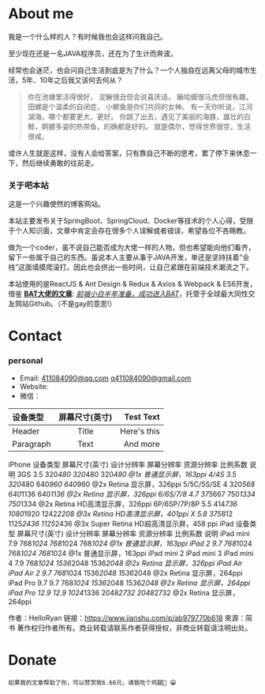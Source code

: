 # About me  
我是一个什么样的人？有时候我也会这样问我自己。 
    
至少现在还是一名JAVA程序员，还在为了生计而奔波。 

经常也会迷茫，也会问自己生活到底是为了什么？一个人独自在远离父母的城市生活，5年、10年之后我又该何去何从？

> 你在池塘里活得很好，
> 泥鳅很丑但会说喜庆话，
> 癞哈蟆很马虎但很有趣，
> 田螺是个温柔的自闭症，
> 小鲫鱼是你们共同的女神。
> 有一天你听说，江河湖海，哪个都要更大，更好。
> 你跳了出去，遇见了美丽的海豚，雄壮的白鲸，婀娜多姿的热带鱼，的确都是好的。
> 就是偶尔，觉得世界很空，生活很咸。

或许人生就是这样，没有人会给答案，只有靠自己不断的思考，累了停下来休息一下，然后继续勇敢的往前走。

### 关于吧本站    
这是一个兴趣使然的博客网站。

本站主要发布关于SpringBoot、SpringCloud、Docker等技术的个人心得，受限于个人知识面，文章中肯定会存在很多个人误解或者错误，希望各位不吝赐教。

做为一个coder，虽不说自己能否成为大佬一样的人物，但也希望能向他们看齐，留下一些属于自己的东西。虽说本人主要从事于JAVA开发，单还是坚持扶着“全栈”这面墙摸爬滚打。因此也会挤出一些时间，让自己紧跟在前端技术潮流之下。

本站使用的是ReactJS & Ant Design & Redux & Axios & Webpack & ES6开发，借鉴 **[BAT大佬的文章](https://github.com/brickspert/blog/issues/1)**: *[前端小白半年准备，成功进入BAT](https://github.com/brickspert/blog/issues/16)*，托管于全球最大同性交友网站Github。（不是gay的意思!）


# Contact
### personal
* Email: 411084090@qq.com q411084090@gmail.com
* Website: 
* 微信：

| 设备类型      | 屏幕尺寸(英寸) | Test Text     |
| :---        |    :----:   |          ---: |
| Header      | Title       | Here's this   |
| Paragraph   | Text        | And more      |

iPhone
设备类型	屏幕尺寸(英寸)	设计分辨率	屏幕分辨率	资源分辨率	比例系数	说明
3GS	3.5	320*480	320*480	320*480	@1x	普通显示屏，163ppi
4/4S	3.5	320*480	640*960	640*960	@2x	Retina 显示屏，326ppi
5/5C/5S/SE	4	320*568	640*1136	640*1136	@2x	Retina 显示屏，326ppi
6/6S/7/8	4.7	375*667	750*1334	750*1334	@2x	Retina HD高清显示屏，326ppi
6P/6SP/7P/8P	5.5	414*736	1080*1920	1242*2208	@3x	Retina HD高清显示屏，401ppi
X	5.8	375*812	1125*2436	1125*2436	@3x	Super Retina HD超高清显示屏，458 ppi
iPad
设备类型	屏幕尺寸(英寸)	设计分辨率	屏幕分辨率	资源分辨率	比例系数	说明
iPad mini	7.9	768*1024	768*1024	768*1024	@1x	普通显示屏，163ppi
iPad 2	9.7	768*1024	768*1024	768*1024	@1x	普通显示屏，163ppi
iPad mini 2 
iPad mini 3 
iPad mini 4	7.9	768*1024	1536*2048	1536*2048	@2x	Retina 显示屏，326ppi
iPad Air
iPad Air 2	9.7	768*1024	1536*2048	1536*2048	@2x	Retina 显示屏，264ppi
iPad Pro 9.7	9.7	768*1024	1536*2048	1536*2048	@2x	Retina 显示屏，264ppi
iPad Pro 12.9	12.9	1024*1336	2048*2732	2048*2732	@2x	Retina 显示屏，264ppi

作者：HelloRyan
链接：https://www.jianshu.com/p/ab979770b618
來源：简书
著作权归作者所有。商业转载请联系作者获得授权，非商业转载请注明出处。

# Donate
    如果我的文章帮助了你，可以赞赏我6.66元，请我吃个鸡腿🍗 😁

